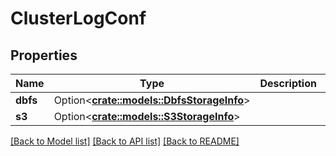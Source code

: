 # ClusterLogConf

## Properties

Name | Type | Description | Notes
------------ | ------------- | ------------- | -------------
**dbfs** | Option<[**crate::models::DbfsStorageInfo**](DbfsStorageInfo.md)> |  | [optional]
**s3** | Option<[**crate::models::S3StorageInfo**](S3StorageInfo.md)> |  | [optional]

[[Back to Model list]](../README.md#documentation-for-models) [[Back to API list]](../README.md#documentation-for-api-endpoints) [[Back to README]](../README.md)


